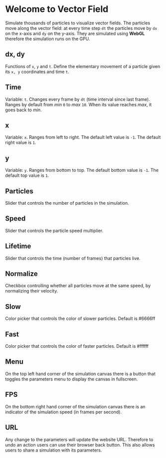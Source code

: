 # Welcome to Vector Field
Simulate thousands of particles to visualize vector fields.
The particles move along the vector field: at every time step `dt` the particles move by `dx` on the x-axis and `dy` on the y-axis.
They are simulated using __WebGL__ therefore the simulation runs on the GPU.

## dx, dy
Functions of `x`, `y` and `t`.
Define the elementary movement of a particle given its `x, y` coordinates and time `t`.

## Time
Variable: `t`.
Changes every frame by `dt` (time interval since last frame). Ranges by default from _min_ `0` to _max_ `10`.
When its value reaches _max_, it goes back to _min_.

## x
Variable: `x`.
Ranges from left to right. The default left value is `-1`. The default right value is `1`.

## y
Variable: `y`.
Ranges from bottom to top. The default bottom value is `-1`. The default top value is `1`.

## Particles
Slider that controls the number of particles in the simulation.

## Speed
Slider that controls the particle speed multiplier.

## Lifetime
Slider that controls the time (number of frames) that particles live.

## Normalize
Checkbox controlling whether all particles move at the same speed, by normalizing their velocity.

## Slow
Color picker that controls the color of slower particles. Default is #6666ff

## Fast
Color picker that controls the color of faster particles. Default is #ffffff

## Menu
On the top left hand corner of the simulation canvas there is a button that toggles the parameters menu to display the canvas in fullscreen.

## FPS
On the bottom right hand corner of the simulation canvas there is an indicator of the simulation speed (in frames per second).

## URL
Any change to the parameters will update the website URL. Therefore to undo an action users can use their browser back button.
This also allows users to share a simulation with its parameters.